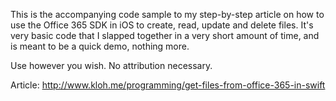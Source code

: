 This is the accompanying code sample to my step-by-step article on how to use the Office 365 SDK in iOS to create, read, update and delete files. It's very basic code that I slapped together in a very short amount of time, and is meant to be a quick demo, nothing more.

Use however you wish. No attribution necessary.

Article: http://www.kloh.me/programming/get-files-from-office-365-in-swift
